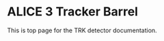 <!-- doxy
\page refDetectorsUpgradesALICE3TRK Tracker
/doxy -->

# ALICE 3 Tracker Barrel

This is top page for the TRK detector documentation.

<!-- doxy
/doxy -->